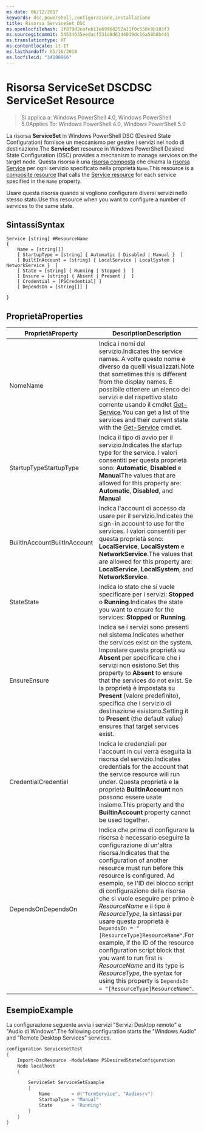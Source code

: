 ```yaml
---
ms.date: 06/12/2017
keywords: dsc,powershell,configurazione,installazione
title: Risorsa ServiceSet DSC
ms.openlocfilehash: 1f879d2eafeb11e69968252a11f0c550c9b103f3
ms.sourcegitcommit: 54534635eedacf531d8d6344019dc16a50b8b441
ms.translationtype: HT
ms.contentlocale: it-IT
ms.lasthandoff: 05/16/2018
ms.locfileid: "34188966"
---
```

# <a name="dsc-serviceset-resource"></a><span data-ttu-id="c6f04-103">Risorsa ServiceSet DSC</span><span class="sxs-lookup"><span data-stu-id="c6f04-103">DSC ServiceSet Resource</span></span>

> <span data-ttu-id="c6f04-104">Si applica a: Windows PowerShell 4.0, Windows PowerShell 5.0</span><span class="sxs-lookup"><span data-stu-id="c6f04-104">Applies To: Windows PowerShell 4.0, Windows PowerShell 5.0</span></span>


<span data-ttu-id="c6f04-105">La risorsa **ServiceSet** in Windows PowerShell DSC (Desired State Configuration) fornisce un meccanismo per gestire i servizi nel nodo di destinazione.</span><span class="sxs-lookup"><span data-stu-id="c6f04-105">The **ServiceSet** resource in Windows PowerShell Desired State Configuration (DSC) provides a mechanism to manage services on the target node.</span></span> <span data-ttu-id="c6f04-106">Questa risorsa è una [risorsa composta](authoringResourceComposite.md) che chiama la [risorsa Service](serviceResource.md) per ogni servizio specificato nella proprietà `Name`.</span><span class="sxs-lookup"><span data-stu-id="c6f04-106">This resource is a [composite resource](authoringResourceComposite.md) that calls the [Service resource](serviceResource.md) for each service specified in the `Name` property.</span></span>

<span data-ttu-id="c6f04-107">Usare questa risorsa quando si vogliono configurare diversi servizi nello stesso stato.</span><span class="sxs-lookup"><span data-stu-id="c6f04-107">Use this resource when you want to configure a number of services to the same state.</span></span>

## <a name="syntax"></a><span data-ttu-id="c6f04-108">Sintassi</span><span class="sxs-lookup"><span data-stu-id="c6f04-108">Syntax</span></span>

```
Service [string] #ResourceName
{
    Name = [string[]]
    [ StartupType = [string] { Automatic | Disabled | Manual }  ]
    [ BuiltInAccount = [string] { LocalService | LocalSystem | NetworkService }  ]
    [ State = [string] { Running | Stopped }  ]
    [ Ensure = [string] { Absent | Present }  ]
    [ Credential = [PSCredential] ]
    [ DependsOn = [string[]] ]

}
```

## <a name="properties"></a><span data-ttu-id="c6f04-109">Proprietà</span><span class="sxs-lookup"><span data-stu-id="c6f04-109">Properties</span></span>

|  <span data-ttu-id="c6f04-110">Proprietà</span><span class="sxs-lookup"><span data-stu-id="c6f04-110">Property</span></span>  |  <span data-ttu-id="c6f04-111">Description</span><span class="sxs-lookup"><span data-stu-id="c6f04-111">Description</span></span>   |
|---|---|
| <span data-ttu-id="c6f04-112">Nome</span><span class="sxs-lookup"><span data-stu-id="c6f04-112">Name</span></span>| <span data-ttu-id="c6f04-113">Indica i nomi del servizio.</span><span class="sxs-lookup"><span data-stu-id="c6f04-113">Indicates the service names.</span></span> <span data-ttu-id="c6f04-114">A volte questo nome è diverso da quelli visualizzati.</span><span class="sxs-lookup"><span data-stu-id="c6f04-114">Note that sometimes this is different from the display names.</span></span> <span data-ttu-id="c6f04-115">È possibile ottenere un elenco dei servizi e del rispettivo stato corrente usando il cmdlet [Get-Service](https://technet.microsoft.com/library/hh849804.aspx).</span><span class="sxs-lookup"><span data-stu-id="c6f04-115">You can get a list of the services and their current state with the [Get-Service](https://technet.microsoft.com/library/hh849804.aspx) cmdlet.</span></span>|
| <span data-ttu-id="c6f04-116">StartupType</span><span class="sxs-lookup"><span data-stu-id="c6f04-116">StartupType</span></span>| <span data-ttu-id="c6f04-117">Indica il tipo di avvio per il servizio.</span><span class="sxs-lookup"><span data-stu-id="c6f04-117">Indicates the startup type for the service.</span></span> <span data-ttu-id="c6f04-118">I valori consentiti per questa proprietà sono: **Automatic**, **Disabled** e **Manual**</span><span class="sxs-lookup"><span data-stu-id="c6f04-118">The values that are allowed for this property are: **Automatic**, **Disabled**, and **Manual**</span></span>|
| <span data-ttu-id="c6f04-119">BuiltInAccount</span><span class="sxs-lookup"><span data-stu-id="c6f04-119">BuiltInAccount</span></span>| <span data-ttu-id="c6f04-120">Indica l'account di accesso da usare per il servizio.</span><span class="sxs-lookup"><span data-stu-id="c6f04-120">Indicates the sign-in account to use for the services.</span></span> <span data-ttu-id="c6f04-121">I valori consentiti per questa proprietà sono: **LocalService**, **LocalSystem** e **NetworkService**.</span><span class="sxs-lookup"><span data-stu-id="c6f04-121">The values that are allowed for this property are: **LocalService**, **LocalSystem**, and **NetworkService**.</span></span>|
| <span data-ttu-id="c6f04-122">State</span><span class="sxs-lookup"><span data-stu-id="c6f04-122">State</span></span>| <span data-ttu-id="c6f04-123">Indica lo stato che si vuole specificare per i servizi: **Stopped** o **Running**.</span><span class="sxs-lookup"><span data-stu-id="c6f04-123">Indicates the state you want to ensure for the services: **Stopped** or **Running**.</span></span>|
| <span data-ttu-id="c6f04-124">Ensure</span><span class="sxs-lookup"><span data-stu-id="c6f04-124">Ensure</span></span>| <span data-ttu-id="c6f04-125">Indica se i servizi sono presenti nel sistema.</span><span class="sxs-lookup"><span data-stu-id="c6f04-125">Indicates whether the services exist on the system.</span></span> <span data-ttu-id="c6f04-126">Impostare questa proprietà su **Absent** per specificare che i servizi non esistono.</span><span class="sxs-lookup"><span data-stu-id="c6f04-126">Set this property to **Absent** to ensure that the services do not exist.</span></span> <span data-ttu-id="c6f04-127">Se la proprietà è impostata su **Present** (valore predefinito), specifica che i servizio di destinazione esistono.</span><span class="sxs-lookup"><span data-stu-id="c6f04-127">Setting it to **Present** (the default value) ensures that target services exist.</span></span>|
| <span data-ttu-id="c6f04-128">Credential</span><span class="sxs-lookup"><span data-stu-id="c6f04-128">Credential</span></span>| <span data-ttu-id="c6f04-129">Indica le credenziali per l'account in cui verrà eseguita la risorsa del servizio.</span><span class="sxs-lookup"><span data-stu-id="c6f04-129">Indicates credentials for the account that the service resource will run under.</span></span> <span data-ttu-id="c6f04-130">Questa proprietà e la proprietà **BuiltinAccount** non possono essere usate insieme.</span><span class="sxs-lookup"><span data-stu-id="c6f04-130">This property and the **BuiltinAccount** property cannot be used together.</span></span>|
| <span data-ttu-id="c6f04-131">DependsOn</span><span class="sxs-lookup"><span data-stu-id="c6f04-131">DependsOn</span></span>| <span data-ttu-id="c6f04-132">Indica che prima di configurare la risorsa è necessario eseguire la configurazione di un'altra risorsa.</span><span class="sxs-lookup"><span data-stu-id="c6f04-132">Indicates that the configuration of another resource must run before this resource is configured.</span></span> <span data-ttu-id="c6f04-133">Ad esempio, se l'ID del blocco script di configurazione della risorsa che si vuole eseguire per primo è *ResourceName* e il tipo è *ResourceType*, la sintassi per usare questa proprietà è `DependsOn = "[ResourceType]ResourceName"`.</span><span class="sxs-lookup"><span data-stu-id="c6f04-133">For example, if the ID of the resource configuration script block that you want to run first is *ResourceName* and its type is *ResourceType*, the syntax for using this property is `DependsOn = "[ResourceType]ResourceName"`.</span></span>|



## <a name="example"></a><span data-ttu-id="c6f04-134">Esempio</span><span class="sxs-lookup"><span data-stu-id="c6f04-134">Example</span></span>

<span data-ttu-id="c6f04-135">La configurazione seguente avvia i servizi "Servizi Desktop remoto" e "Audio di Windows".</span><span class="sxs-lookup"><span data-stu-id="c6f04-135">The following configuration starts the "Windows Audio" and "Remote Desktop Services" services.</span></span>

```powershell
configuration ServiceSetTest
{
    Import-DscResource -ModuleName PSDesiredStateConfiguration
    Node localhost
    {

        ServiceSet ServiceSetExample
        {
            Name        = @("TermService", "Audiosrv")
            StartupType = "Manual"
            State       = "Running"
        }
    }
}
```